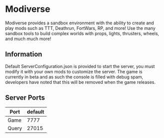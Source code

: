 # Modiverse

Modiverse provides a sandbox environment with the ability to create and play mods such as TTT, Deathrun, FortWars, RP, and more! Use the many sandbox tools to build complex worlds with props, lights, thrusters, wheels, and much much more!

## Information

Default ServerConfiguration.json is provided to start the server, you must modify it with your own mods to customize the server. The game is currently in beta and as such the console is filled with debug spam, developers have noted that this will be removed when the game releases.

## Server Ports

| Port        | default |
|-------------|---------|
| Game        | 7777    |
| Query       | 27015   |
